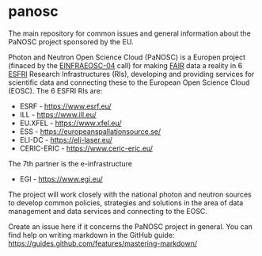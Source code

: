 # panosc
The main repository for common issues and general information about the PaNOSC project sponsored by the EU.

Photon and Neutron Open Science Cloud (PaNOSC) is a Europen project (finaced by the [EINFRAEOSC-04](https://ec.europa.eu/research/participants/portal/desktop/en/opportunities/h2020/topics/infraeosc-04-2018.html) call) for making [FAIR](https://www.force11.org/group/fairgroup/fairprinciples) data a reality in 6 [ESFRI](http://www.esfri.eu/) Research Infrastructures (RIs), developing and providing services for scientific data and connecting these to the European Open Science Cloud (EOSC). The 6 ESFRI RIs are:

* ESRF - https://www.esrf.eu/
* ILL - https://www.ill.eu/
* EU.XFEL - https://www.xfel.eu/
* ESS - https://europeanspallationsource.se/
* ELI-DC - https://eli-laser.eu/
* CERIC-ERIC - https://www.ceric-eric.eu/

The 7th partner is the e-infrastructure
* EGI - https://www.egi.eu/

The project will work closely with the national photon and neutron sources to develop common policies, strategies and solutions in the area of data management and data services and connecting to the EOSC.

Create an issue here if it concerns the PaNOSC project in general. You can find help on writing markdown in the GitHub guide:
https://guides.github.com/features/mastering-markdown/
